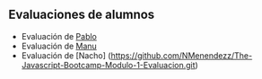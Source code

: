 ## Evaluaciones de alumnos

- Evaluación de [Pablo](https://github.com/pabar942/evaluacion1)
- Evaluación de [Manu](https://github.com/manup94/evaluacion-final)
- Evaluación de [Nacho] (https://github.com/NMenendezz/The-Javascript-Bootcamp-Modulo-1-Evaluacion.git)
